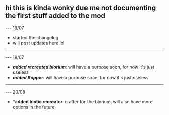 hi this is kinda wonky due me not documenting the first stuff added to the mod
---
--- 18/07
- started the changelog
- will post updates here lol
---
--- 19/07
- ***added recreated biorium***: will have a purpose soon, for now it's just useless
- ***added Kopper***: will have a purpose soon, for now it's just useless
---
--- 20/08
- ***added biotic recreator**: crafter for the biorium, will also have more options in the future
